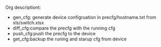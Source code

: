 ﻿Org descriptiont:
- gen_cfg: generate device configruation in precfg/hostname.txt from xls/switch.xlsx
- diff_cfg:compare the precfg with the running cfg
- push_cfg:push the precfg to the device
- get_cfg:backup the runing and starup cfg from device

